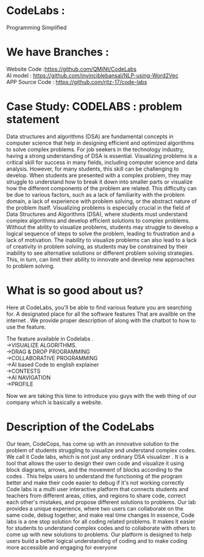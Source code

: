 # CodeLabs :
Programming Simplified
# We have Branches :
Website Code :https://github.com/QMiNt/CodeLabs
<br />AI model : https://github.com/invinciblebansal/NLP-using-Word2Vec
<br/>APP Source Code : https://github.com/ritz-17/code-labs

# Case Study: CODELABS  : problem statement

Data structures and algorithms (DSA) are fundamental concepts in computer science that help in designing
efficient and optimized algorithms to solve complex problems. For job seekers in the technology industry,
having a strong understanding of DSA is essential.
Visualizing problems is a critical skill for success in many fields, including computer science and data analysis.
However, for many students, this skill can be challenging to develop. When students are presented with a
complex problem, they may struggle to understand how to break it down into smaller parts or visualize how the
different components of the problem are related. This difficulty can be due to various factors, such as a lack of
familiarity with the problem domain, a lack of experience with problem solving, or the abstract nature of the
problem itself.
Visualizing problems is especially crucial in the field of Data Structures and Algorithms (DSA), where students
must understand complex algorithms and develop efficient solutions to complex problems. Without the ability
to visualize problems, students may struggle to develop a logical sequence of steps to solve the problem,
leading to frustration and a lack of motivation.
The inability to visualize problems can also lead to a lack of creativity in problem
solving, as students may be
constrained by their inability to see alternative solutions or different problem solving strategies. This, in turn, can
limit their ability to innovate and develop new approaches to problem solving.
# What is so good about us?

Here at CodeLabs, you'll be able to find various feature you are searching for. A designated place for all the software features That are availble on the internet . We provide proper description of along with the chatbot to how to use the feature. 
 
The feature available in Codelabs .
<br /> ->VISUALIZE ALGORITHMS.
<br /> ->DRAG & DROP PROGRAMMING
<br /> ->COLLABORATIVE PROGRAMMING
<br /> ->AI based Code to english explainer
<br /> ->CONTESTS
<br /> ->AI NAVIGATION
<br /> ->PROFILE

Now we are taking this time to introduce you guys with the web thing of our company which is basically a website.

# Description of the CodeLabs
Our team, CodeCops, has come up with an innovative solution to the problem of students struggling to visualize
and understand complex codes. We call it Code labs, which is not just any ordinary DSA visualizer . It is a tool
that allows the user to design their own code and visualize it using block diagrams, arrows, and the
movement of blocks according to the codes . This helps users to understand the functioning of the program
better and make their code easier to debug if it's not working correctly
Code
labs is a multi user interactive platform that connects students and teachers from different areas,
cities, and regions to share code, correct each other's mistakes, and propose different solutions to problems.
Our lab provides a unique experience, where two users can collaborate on the same code, debug together,
and make real time changes
In essence, Code
labs is a one stop solution for all coding related problems. It makes it easier for students to
understand complex codes and to collaborate with others to come up with new solutions to problems. Our
platform is designed to help users build a better logical understanding of coding and to make coding more
accessible and engaging for everyone
